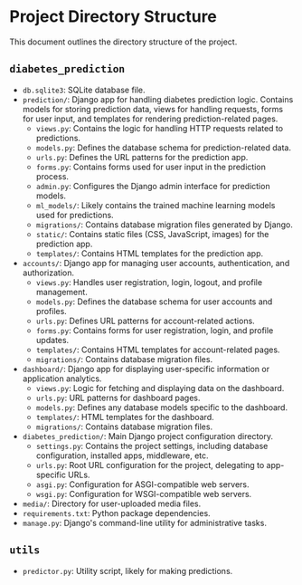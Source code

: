 # Project Directory Structure

This document outlines the directory structure of the project.

## `diabetes_prediction`

-   `db.sqlite3`: SQLite database file.
-   `prediction/`: Django app for handling diabetes prediction logic. Contains models for storing prediction data, views for handling requests, forms for user input, and templates for rendering prediction-related pages.
    -   `views.py`: Contains the logic for handling HTTP requests related to predictions.
    -   `models.py`: Defines the database schema for prediction-related data.
    -   `urls.py`: Defines the URL patterns for the prediction app.
    -   `forms.py`: Contains forms used for user input in the prediction process.
    -   `admin.py`: Configures the Django admin interface for prediction models.
    -   `ml_models/`: Likely contains the trained machine learning models used for predictions.
    -   `migrations/`: Contains database migration files generated by Django.
    -   `static/`: Contains static files (CSS, JavaScript, images) for the prediction app.
    -   `templates/`: Contains HTML templates for the prediction app.
-   `accounts/`: Django app for managing user accounts, authentication, and authorization.
    -   `views.py`: Handles user registration, login, logout, and profile management.
    -   `models.py`: Defines the database schema for user accounts and profiles.
    -   `urls.py`: Defines URL patterns for account-related actions.
    -   `forms.py`: Contains forms for user registration, login, and profile updates.
    -   `templates/`: Contains HTML templates for account-related pages.
    -   `migrations/`: Contains database migration files.
-   `dashboard/`: Django app for displaying user-specific information or application analytics.
    -   `views.py`: Logic for fetching and displaying data on the dashboard.
    -   `urls.py`: URL patterns for dashboard pages.
    -   `models.py`: Defines any database models specific to the dashboard.
    -   `templates/`: HTML templates for the dashboard.
    -   `migrations/`: Contains database migration files.
-   `diabetes_prediction/`: Main Django project configuration directory.
    -   `settings.py`: Contains the project settings, including database configuration, installed apps, middleware, etc.
    -   `urls.py`: Root URL configuration for the project, delegating to app-specific URLs.
    -   `asgi.py`: Configuration for ASGI-compatible web servers.
    -   `wsgi.py`: Configuration for WSGI-compatible web servers.
-   `media/`: Directory for user-uploaded media files.
-   `requirements.txt`: Python package dependencies.
-   `manage.py`: Django's command-line utility for administrative tasks.

## `utils`

-   `predictor.py`: Utility script, likely for making predictions. 